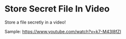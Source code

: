# Store Secret File In Video
 Store a file secretly in a video!

Sample: https://www.youtube.com/watch?v=k7-M43l8fZI
